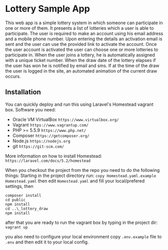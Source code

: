 # Lottery Sample App

This web app is a simple lottery system in which someone can participate in one or more of them. 
It presents a list of lotteries which a user is able to participate.
The user is required to make an account using his email address and a mobile phone number. Upon entering the details an activation email is sent and the user can use the provided link to activate the account.
Once the user account is activated the user can choose one or more lotteries to participate in. When the user joins a lottery, he is automatically assigned with a unique ticket number.
When the draw date of the lottery elapses if the user has won he is notified by email and sms. If at the time of the draw the user is logged in the site, an automated animation of the current draw occurs.

## Installation
You can quickly deploy and run this using Laravel's Homestead vagrant box.
Software you need:

* Oracle VM VirtualBox `https://www.virtualbox.org/`
* Vagrant `https://www.vagrantup.com/`
* PHP >= 5.5.9 `https://www.php.net/`
* Composer `https://getcomposer.org/`
* Node.js `https://nodejs.org`
* git `https://git-scm.com/`

More information on how to install Homestead: `https://laravel.com/docs/5.2/homestead`

When you checkout the project from the repo you need to do the following things:
Starting in the project directory run:
`copy Homestead.yaml.example Homestead.yaml`
then edit `Homestead.yaml` and fill your local/prefered settings, then
```
composer install
cd public
npm install
cd ..\_lottery_draw
npm install
```

after that you are ready to run the vagrant box by typing in the project dir:
`vagrant up`

you also need to configure your local environment
copy `.env.example` file to `.env` and then edit it to your local config.
